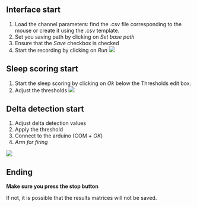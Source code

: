 ## Interface start
1. Load the channel parameters: find the .csv file corresponding to the mouse or create it using the .csv template.
2. Set you saving path by clicking on _Set base path_
3. Ensure that the _Save_ checkbox is checked
4. Start the recording by clicking on _Run_
![](https://user-images.githubusercontent.com/41677251/43523994-5b4bb044-959e-11e8-9e17-a2a1f6f78724.png)
## Sleep scoring start
1. Start the sleep scoring by clicking on _Ok_ below the Thresholds edit box.
2. Adjust the thresholds
![](https://user-images.githubusercontent.com/41677251/43524291-35a69466-959f-11e8-9724-eae50c48c6a6.png)
## Delta detection start
1. Adjust delta detection values
2. Apply the threshold
3. Connect to the arduino (COM + _OK_)
4. _Arm for firing_

![](https://user-images.githubusercontent.com/41677251/43524817-7df11e2a-95a0-11e8-9bba-9e62e72f3dcf.png)
## Ending
**Make sure you press the stop button**

If not, it is possible that the results matrices will not be saved.